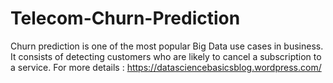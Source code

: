# Telecom-Churn-Prediction
Churn prediction is one of the most popular Big Data use cases in business. It consists of detecting customers who are likely to cancel a subscription to a service.
For more details :
<href>https://datasciencebasicsblog.wordpress.com/

